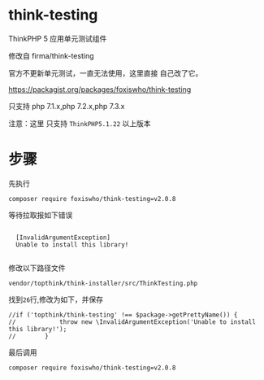 # think-testing
ThinkPHP 5 应用单元测试组件


修改自 firma/think-testing 

官方不更新单元测试，一直无法使用，这里直接 自己改了它。

https://packagist.org/packages/foxiswho/think-testing

只支持 php 7.1.x,php 7.2.x,php 7.3.x

注意：这里 只支持 `ThinkPHP5.1.22` 以上版本

# 步骤

先执行
```angular2html
composer require foxiswho/think-testing=v2.0.8
```
等待拉取报如下错误
```SHELL
                                   
  [InvalidArgumentException]       
  Unable to install this library!  
                                   
```

修改以下路径文件
```shell
vendor/topthink/think-installer/src/ThinkTesting.php
```
找到`26`行,修改为如下，并保存
```SHELL
//if ('topthink/think-testing' !== $package->getPrettyName()) {
//            throw new \InvalidArgumentException('Unable to install this library!');
//        }
```

最后调用
```SHELL
composer require foxiswho/think-testing=v2.0.8
```